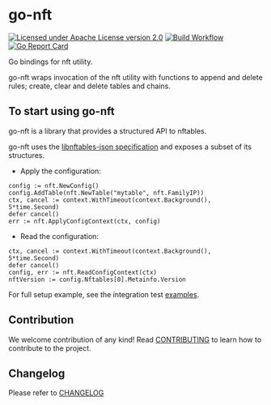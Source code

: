 # go-nft

[![Licensed under Apache License version 2.0](https://img.shields.io/github/license/kubevirt/kubevirt.svg)](https://www.apache.org/licenses/LICENSE-2.0)
[![Build Workflow](https://github.com/networkplumbing/go-nft/actions/workflows/main.yml/badge.svg)](https://github.com/networkplumbing/go-nft/actions/workflows/main.yml)
[![Go Report Card](https://goreportcard.com/badge/github.com/networkplumbing/go-nft)](https://goreportcard.com/report/github.com/networkplumbing/go-nft)

Go bindings for nft utility.

go-nft wraps invocation of the nft utility with functions to append and delete
rules; create, clear and delete tables and chains.

## To start using go-nft

go-nft is a library that provides a structured API to nftables.

go-nft uses the [libnftables-json specification](https://www.mankier.com/5/libnftables-json)
and exposes a subset of its structures.

- Apply the configuration:
```golang
config := nft.NewConfig()
config.AddTable(nft.NewTable("mytable", nft.FamilyIP))
ctx, cancel := context.WithTimeout(context.Background(), 5*time.Second)
defer cancel()
err := nft.ApplyConfigContext(ctx, config)
```

- Read the configuration:
```golang
ctx, cancel := context.WithTimeout(context.Background(), 5*time.Second)
defer cancel()
config, err := nft.ReadConfigContext(ctx)
nftVersion := config.Nftables[0].Metainfo.Version
```

For full setup example, see the integration test [examples](tests/example).

## Contribution

We welcome contribution of any kind!
Read [CONTRIBUTING](CONTRIBUTING.md) to learn how to contribute to the project.

## Changelog

Please refer to [CHANGELOG](CHANGELOG)
